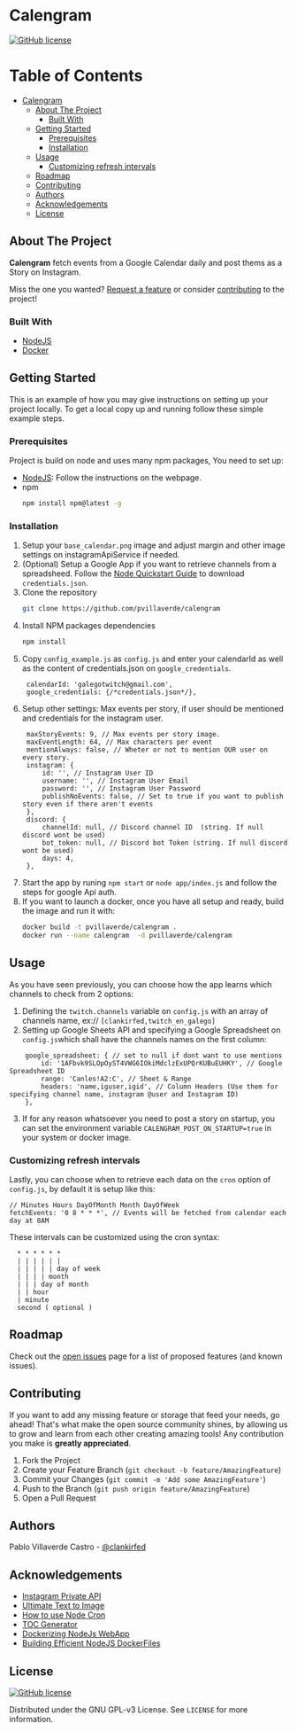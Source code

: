 # Calengram

[![GitHub license][license-shield]][license-url]


<!-- TABLE OF CONTENTS, generated with gh-md-toc README.md -->

Table of Contents
=================

   * [Calengram](#calengram)
      * [About The Project](#about-the-project)
         * [Built With](#built-with)
      * [Getting Started](#getting-started)
         * [Prerequisites](#prerequisites)
         * [Installation](#installation)
      * [Usage](#usage)
         * [Customizing refresh intervals](#customizing-refresh-intervals)
      * [Roadmap](#roadmap)
      * [Contributing](#contributing)
      * [Authors](#authors)
      * [Acknowledgements](#acknowledgements)
      * [License](#license)

<!-- ABOUT THE PROJECT -->

## About The Project

**Calengram** fetch events from a Google Calendar daily and post thems as a Story on Instagram.

Miss the one you wanted? [Request a feature][issues-url] or consider [contributing](#contributing) to the project!
### Built With

* [NodeJS](https://nodejs.org/es/)
* [Docker](https://www.docker.com/)


<!-- GETTING STARTED -->

## Getting Started

This is an example of how you may give instructions on setting up your project locally.
To get a local copy up and running follow these simple example steps.

### Prerequisites

Project is build on node and uses many npm packages, You need to set up:
* [NodeJS](https://nodejs.org/es/): Follow the instructions on the webpage.
* npm
  ```sh
  npm install npm@latest -g
  ```

### Installation

1. Setup your `base_calendar.png` image and adjust margin and other image settings on instagramApiService if needed.
2. (Optional) Setup a Google App if you want to retrieve channels from a spreadsheed. Follow the [Node Quickstart Guide](https://developers.google.com/sheets/api/quickstart/nodejs) to download `credentials.json`.
2. Clone the repository
   ```sh
   git clone https://github.com/pvillaverde/calengram
   ```
3. Install NPM packages dependencies
   ```sh
   npm install
   ```
4. Copy `config_example.js` as `config.js` and enter your calendarId as well as the content of credentials.json on `google_credentials`.
   ```JS
	calendarId: 'galegotwitch@gmail.com',
	google_credentials: {/*credentials.json*/},
   ```
5. Setup other settings: Max events per story, if user should be mentioned and credentials for the instagram user.
   ```JS
	maxStoryEvents: 9, // Max events per story image.
	maxEventLength: 64, // Max characters per event
	mentionAlways: false, // Wheter or not to mention OUR user on every story.
	instagram: {
		id: '', // Instagram User ID
		username: '', // Instagram User Email
		password: '', // Instagram User Password
		publishNoEvents: false, // Set to true if you want to publish story even if there aren't events 
	},
	discord: {
		channelId: null, // Discord channel ID  (string. If null discord wont be used)
		bot_token: null, // Discord bot Token (string. If null discord wont be used)
		days: 4,
	},
	```
6. Start the app by runing `npm start` or `node app/index.js` and follow the steps for google Api auth.
7. If you want to launch a docker, once you have all setup and ready, build the image and run it with:
   ```sh
   docker build -t pvillaverde/calengram .
   docker run --name calengram  -d pvillaverde/calengram
   ```

<!-- USAGE EXAMPLES -->

## Usage

As you have seen previously, you can choose how the app learns which channels to check from 2 options:
1. Defining the `twitch.channels` variable on `config.js` with an array of channels name, ex:// `[clankirfed,twitch_en_galego]`
2. Setting up Google Sheets API and specifying a Google Spreadsheet on `config.js`which shall have the channels names on the first column:
```JS
	google_spreadsheet: { // set to null if dont want to use mentions
		id: '1AFbvk9SLOpOyST4VWG6IOkiMdclzExUPQrKUBuEUHKY', // Google Spreadsheet ID
		range: 'Canles!A2:C', // Sheet & Range
		headers: 'name,iguser,igid', // Column Headers (Use them for specifying channel name, instagram @user and Instagram ID)
	},
```
3. If for any reason whatsoever you need to post a story on startup, you can set the environment variable `CALENGRAM_POST_ON_STARTUP=true` in your system or docker image. 

### Customizing refresh intervals
Lastly, you can choose when to retrieve each data on the `cron` option of `config.js`, by default it is setup like this:

```JS
// Minutes Hours DayOfMonth Month DayOfWeek
fetchEvents: '0 8 * * *', // Events will be fetched from calendar each day at 8AM
```

These intervals can be customized using the cron syntax:
```
  * * * * * *
  | | | | | |
  | | | | | day of week
  | | | | month
  | | | day of month
  | | hour
  | minute
  second ( optional )
```

<!-- ROADMAP -->

## Roadmap

Check out the [open issues][issues-url] page for a list of proposed features (and known issues).


<!-- CONTRIBUTING -->

## Contributing

If you want to add any missing feature or storage that feed your needs, go ahead! That's what make the open source community shines, by allowing us to grow and learn from each other creating amazing tools! Any contribution you make is **greatly appreciated**.

1. Fork the Project
2. Create your Feature Branch (`git checkout -b feature/AmazingFeature`)
3. Commit your Changes (`git commit -m 'Add some AmazingFeature'`)
4. Push to the Branch (`git push origin feature/AmazingFeature`)
5. Open a Pull Request

## Authors

Pablo Villaverde Castro - [@clankirfed](https://twitter.com/clankirfed)


<!-- ACKNOWLEDGEMENTS -->

## Acknowledgements
* [Instagram Private API](https://github.com/dilame/instagram-private-api/)
* [Ultimate Text to Image](https://github.com/terence410/ultimate-text-to-image)
* [How to use Node Cron](https://www.digitalocean.com/community/tutorials/nodejs-cron-jobs-by-examples)
* [TOC Generator](https://github.com/ekalinin/github-markdown-toc)
* [Dockerizing NodeJs WebApp](https://nodejs.org/en/docs/guides/nodejs-docker-webapp/)
* [Building Efficient NodeJS DockerFiles](http://bitjudo.com/blog/2014/03/13/building-efficient-dockerfiles-node-dot-js/)


## License


[![GitHub license][license-shield]][license-url]

Distributed under the GNU GPL-v3 License. See `LICENSE` for more information.


<!-- MARKDOWN LINKS & IMAGES -->
<!-- https://www.markdownguide.org/basic-syntax/#reference-style-links -->
[license-shield]: https://img.shields.io/badge/license-GNU%20GPL--v3-brightgreen
[license-url]: https://github.com/pvillaverde/calengram/blob/master/LICENSE
[project-url]: https://github.com/pvillaverde/calengram
[issues-url]: https://github.com/pvillaverde/calengram/issues